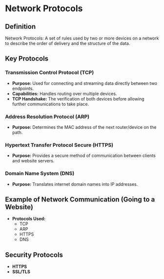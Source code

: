 # Network Protocols

## Definition
Network Protocols: A set of rules used by two or more devices on a network to describe the order of delivery and the structure of the data.

## Key Protocols

### Transmission Control Protocol (TCP)
- **Purpose:** Used for connecting and streaming data directly between two endpoints.
- **Capabilities:** Handles routing over multiple devices.
- **TCP Handshake:** The verification of both devices before allowing further communications to take place.

### Address Resolution Protocol (ARP)
- **Purpose:** Determines the MAC address of the next router/device on the path.

### Hypertext Transfer Protocol Secure (HTTPS)
- **Purpose:** Provides a secure method of communication between clients and website servers.

### Domain Name System (DNS)
- **Purpose:** Translates internet domain names into IP addresses.

## Example of Network Communication (Going to a Website)
- **Protocols Used:**
  - TCP
  - ARP
  - HTTPS
  - DNS

## Security Protocols
- **HTTPS**
- **SSL/TLS**
